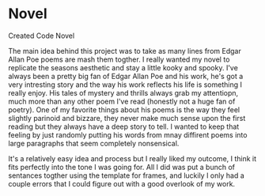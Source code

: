 # Novel
Created Code Novel 

The main idea behind this project was to take as many lines from Edgar Allan Poe poems are mash them togther. I really wanted my novel to replicate the seasons aesthetic and stay a little kooky and spooky. I've always been a pretty big fan of Edgar Allan Poe and his work, he's got a very intresting story and the way his work reflects his life is something I really enjoy. His tales of mystery and thrills always grab my attentiopn, much more than any other poem I've read (honestly not a huge fan of poetry). One of my favorite things about his poems is the way they feel slightly parinoid and bizzare, they never make much sense upon the first reading but they always have a deep story to tell. I wanted to keep that feeling by just randomly putting his words from mnay diffirent poems into large paragraphs that seem completely nonsensical. 

It's a relatively easy idea and process but I really liked my outcome, I think it fits perfectly into the tone I was going for. All I did was put a bunch of sentances togther using the template for frames, and luckily I only had a couple errors that I could figure out with a good overlook of my work. 

